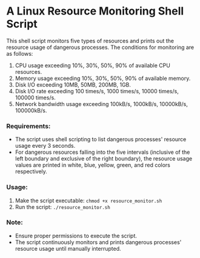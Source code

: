 # A Linux Resource Monitoring Shell Script

This shell script monitors five types of resources and prints out the resource usage of dangerous processes. The conditions for monitoring are as follows:

1. CPU usage exceeding 10%, 30%, 50%, 90% of available CPU resources.
2. Memory usage exceeding 10%, 30%, 50%, 90% of available memory.
3. Disk I/O exceeding 10MB, 50MB, 200MB, 1GB.
4. Disk I/O rate exceeding 100 times/s, 1000 times/s, 10000 times/s, 100000 times/s.
5. Network bandwidth usage exceeding 100kB/s, 1000kB/s, 10000kB/s, 100000kB/s.

### Requirements:
- The script uses shell scripting to list dangerous processes' resource usage every 3 seconds.
- For dangerous resources falling into the five intervals (inclusive of the left boundary and exclusive of the right boundary), the resource usage values are printed in white, blue, yellow, green, and red colors respectively.

### Usage:
1. Make the script executable: `chmod +x resource_monitor.sh`
2. Run the script: `./resource_monitor.sh`

### Note:
- Ensure proper permissions to execute the script.
- The script continuously monitors and prints dangerous processes' resource usage until manually interrupted.
